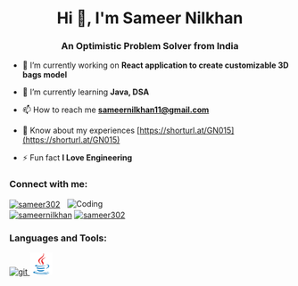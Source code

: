 <h1 align="center">Hi 👋, I'm Sameer Nilkhan</h1>
<h3 align="center">An Optimistic Problem Solver from India</h3>

- 🔭 I’m currently working on **React application to create customizable 3D bags model**

- 🌱 I’m currently learning **Java, DSA**

- 📫 How to reach me **sameernilkhan11@gmail.com**

- 📄 Know about my experiences [https://shorturl.at/GN015](https://shorturl.at/GN015)

- ⚡ Fun fact **I Love Engineering**

<h3 align="left">Connect with me:</h3>
<img align="right" alt="Coding" width="400" src="https://media.tenor.com/YNqsJbmb_yMAAAAd/coding.gif">

<p align="left">
<a href="https://linkedin.com/in/sameer302" target="blank"><img align="center" src="https://raw.githubusercontent.com/rahuldkjain/github-profile-readme-generator/master/src/images/icons/Social/linked-in-alt.svg" alt="sameer302" height="30" width="40" /></a>
<a href="https://instagram.com/sameernilkhan" target="blank"><img align="center" src="https://raw.githubusercontent.com/rahuldkjain/github-profile-readme-generator/master/src/images/icons/Social/instagram.svg" alt="sameernilkhan" height="30" width="40" /></a>
<a href="https://www.leetcode.com/sameer302" target="blank"><img align="center" src="https://raw.githubusercontent.com/rahuldkjain/github-profile-readme-generator/master/src/images/icons/Social/leet-code.svg" alt="sameer302" height="30" width="40" /></a>
</p>

<h3 align="left">Languages and Tools:</h3>
<p align="left"> <a href="https://git-scm.com/" target="_blank" rel="noreferrer"> <img src="https://www.vectorlogo.zone/logos/git-scm/git-scm-icon.svg" alt="git" width="40" height="40"/> </a> <a href="https://www.java.com" target="_blank" rel="noreferrer"> <img src="https://raw.githubusercontent.com/devicons/devicon/master/icons/java/java-original.svg" alt="java" width="40" height="40"/> </a> </p>
